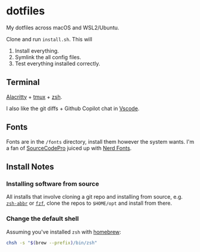 # dotfiles

My dotfiles across macOS and WSL2/Ubuntu.

Clone and run `install.sh`. This will

1. Install everything.
2. Symlink the all config files.
3. Test everything installed correctly.

## Terminal

[Alacritty](https://github.com/alacritty/alacritty) +
[tmux](https://github.com/tmux/tmux/wiki) + [zsh](https://www.zsh.org/).

I also like the git diffs + Github Copilot chat in
[Vscode](https://code.visualstudio.com/docs/setup/setup-overview).

## Fonts

Fonts are in the `/fonts` directory, install them however the system wants. I'm
a fan of [SourceCodePro](https://fonts.google.com/specimen/Source+Code+Pro)
juiced up with [Nerd Fonts](https://www.nerdfonts.com/#home).

## Install Notes

### Installing software from source

All installs that involve cloning a git repo and installing from source, e.g.
[`zsh-abbr`](https://github.com/olets/zsh-abbr) or
[`fzf`](https://github.com/junegunn/fzf), clone the repos to `$HOME/opt` and
install from there.

### Change the default shell

Assuming you've installed `zsh` with [homebrew](https://brew.sh/):

```bash
chsh -s "$(brew --prefix)/bin/zsh"
```
